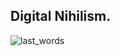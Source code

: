 ## Digital Nihilism.
![last_words](https://sun1-20.userapi.com/impg/JXaKT8YU-k0sppFTw7IDBgg4SnhIU5JO3myhAQ/eOt8u_DgteE.jpg?size=2168x946&quality=95&sign=0316b4396dd68c20ba0c1806e6db8ab7&type=album)
